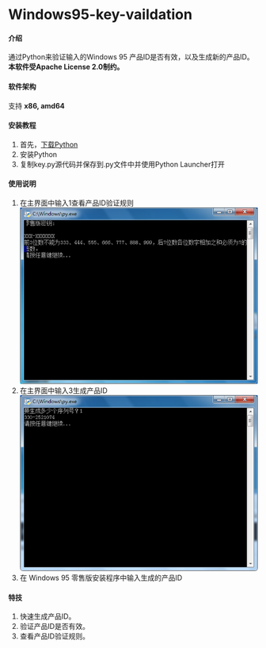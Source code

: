# Windows95-key-vaildation

#### 介绍
通过Python来验证输入的Windows 95 产品ID是否有效，以及生成新的产品ID。
 **本软件受Apache License 2.0制约。** 

#### 软件架构
支持 **x86, amd64** 


#### 安装教程

1.  首先，[下载Python](https://www.python.org/downloads/)
2.  安装Python
3.  复制key.py源代码并保存到.py文件中并使用Python Launcher打开

#### 使用说明

1.  在主界面中输入1查看产品ID验证规则
![产品ID验证规则](picture%E6%8D%95%E8%8E%B7.PNG)
2.  在主界面中输入3生成产品ID
![生成产品ID](picture%E6%8D%95%E8%8E%B72.PNG)
3.  在 Windows 95 零售版安装程序中输入生成的产品ID


#### 特技

1.  快速生成产品ID。
2.  验证产品ID是否有效。
3.  查看产品ID验证规则。
